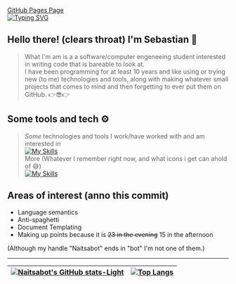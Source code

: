 [GitHub Pages Page](https://naitsabot.github.io/) \
[![Typing SVG](https://readme-typing-svg.demolab.com?font=Fira+Code&pause=1000&width=435&lines=Also+see+my+Github+Pages+page+%5E-%5E)](https://naitsabot.github.io/)

## Hello there! (clears throat) I'm Sebastian 🍄
> What I'm am is a a software/computer engeneeing student interested in writing code that is bareable to look at. \
I have been programming for at least 10 years and like using or trying new (to  me) technologies and tools, along with making whatever small  projects that comes to mind and then forgetting to ever put them on GitHub. 👉😎👉

## Some tools and tech ⚙
> _Some_ technologies and tools I work/have worked with and am interested in \
> [![My Skills](https://skillicons.dev/icons?i=py,nim,c,js,ts,html,css,svelte,postgres,sqlite,arch,raspberrypi)](https://skillicons.dev) \
> More (Whatever I remember  right now, and what icons i get can ahold of 😅) \
> [![My Skills](https://skillicons.dev/icons?i=cpp,django,java,bash,anaconda,mariadb)](https://skillicons.dev)

## Areas of interest (anno this commit)
- Language semantics
- Anti-spaghetti
- Document Templating
- Making up points because it is ~~23 in the evening~~ 15 in the afternoon

(Although my handle "Naitsabot" ends in "bot" I'm not one of them.)

---

<!-- [![My user statistics](images/userstats.svg)](https://github.com/cicirello/user-statistician) -->

| [![Naitsabot's GitHub stats-Light](https://github-readme-stats.vercel.app/api?username=Naitsabot&show_icons=true&theme=default&rank_icon=github)](https://github.com/anuraghazra/github-readme-stats#gh-light-mode-only) | [![Top Langs](https://github-readme-stats.vercel.app/api/top-langs/?username=Naitsabot&layout=compact&hide=postscript)](https://github.com/anuraghazra/github-readme-stats) |
| --- | --- | 


<!-- [![Top Langs](https://github-readme-stats.vercel.app/api/top-langs/?username=Naitsabot&layout=donut)](https://github.com/anuraghazra/github-readme-stats) -->
<!--
